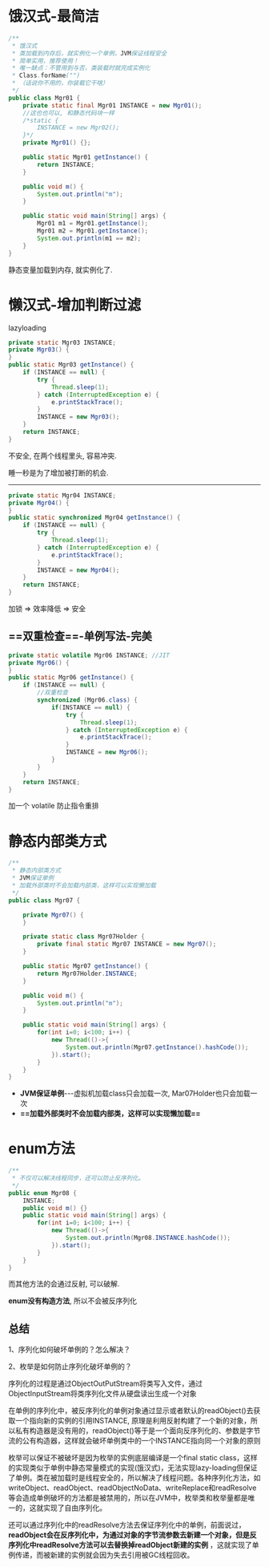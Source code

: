 # 饿汉式-最简洁

```java
/**
 * 饿汉式
 * 类加载到内存后，就实例化一个单例，JVM保证线程安全
 * 简单实用，推荐使用！
 * 唯一缺点：不管用到与否，类装载时就完成实例化
 * Class.forName("")
 * （话说你不用的，你装载它干啥）
 */
public class Mgr01 {
    private static final Mgr01 INSTANCE = new Mgr01();
	//这也也可以, 和静态代码块一样
    /*static {
        INSTANCE = new Mgr02();
    }*/
    private Mgr01() {};

    public static Mgr01 getInstance() {
        return INSTANCE;
    }

    public void m() {
        System.out.println("m");
    }

    public static void main(String[] args) {
        Mgr01 m1 = Mgr01.getInstance();
        Mgr01 m2 = Mgr01.getInstance();
        System.out.println(m1 == m2);
    }
}
```

静态变量加载到内存, 就实例化了.



# 懒汉式-增加判断过滤

lazyloading

```java
private static Mgr03 INSTANCE;
private Mgr03() {
}
public static Mgr03 getInstance() {
    if (INSTANCE == null) {
        try {
            Thread.sleep(1);
        } catch (InterruptedException e) {
            e.printStackTrace();
        }
        INSTANCE = new Mgr03();
    }
    return INSTANCE;
}
```

不安全, 在两个线程里头, 容易冲突.

睡一秒是为了增加被打断的机会.

---

```java
private static Mgr04 INSTANCE;
private Mgr04() {
}
public static synchronized Mgr04 getInstance() {
    if (INSTANCE == null) {
        try {
            Thread.sleep(1);
        } catch (InterruptedException e) {
            e.printStackTrace();
        }
        INSTANCE = new Mgr04();
    }
    return INSTANCE;
}
```

加锁 => 效率降低 => 安全



## ==双重检查==-单例写法-完美

```java
private static volatile Mgr06 INSTANCE; //JIT
private Mgr06() {
}
public static Mgr06 getInstance() {
    if (INSTANCE == null) {
        //双重检查
        synchronized (Mgr06.class) {
            if(INSTANCE == null) {
                try {
                    Thread.sleep(1);
                } catch (InterruptedException e) {
                    e.printStackTrace();
                }
                INSTANCE = new Mgr06();
            }
        }
    }
    return INSTANCE;
}
```

加一个 volatile 防止指令重排



# 静态内部类方式

```java
/**
 * 静态内部类方式
 * JVM保证单例
 * 加载外部类时不会加载内部类，这样可以实现懒加载
 */
public class Mgr07 {

    private Mgr07() {
    }

    private static class Mgr07Holder {
        private final static Mgr07 INSTANCE = new Mgr07();
    }

    public static Mgr07 getInstance() {
        return Mgr07Holder.INSTANCE;
    }

    public void m() {
        System.out.println("m");
    }

    public static void main(String[] args) {
        for(int i=0; i<100; i++) {
            new Thread(()->{
                System.out.println(Mgr07.getInstance().hashCode());
            }).start();
        }
    }
}
```

* **JVM保证单例**---虚拟机加载class只会加载一次, Mar07Holder也只会加载一次
 * **==加载外部类时不会加载内部类，这样可以实现懒加载==**



# enum方法

```java
/**
 * 不仅可以解决线程同步，还可以防止反序列化。
 */
public enum Mgr08 {
    INSTANCE;
    public void m() {}
    public static void main(String[] args) {
        for(int i=0; i<100; i++) {
            new Thread(()->{
                System.out.println(Mgr08.INSTANCE.hashCode());
            }).start();
        }
    }
}
```

而其他方法的会通过反射, 可以破解.

**enum没有构造方法**, 所以不会被反序列化

## 总结

1、序列化如何破坏单例的？怎么解决？

2、枚举是如何防止序列化破坏单例的？



序列化的过程是通过ObjectOutPutStream将类写入文件，通过ObjectInputStream将类序列化文件从硬盘读出生成一个对象

在单例的序列化中，被反序列化的单例对象通过显示或者默认的readObject()去获取一个指向新的实例的引用INSTANCE, 原理是利用反射构建了一个新的对象，所以私有构造器是没有用的，readObject()等于是一个面向反序列化的、参数是字节流的公有构造器，这样就会破坏单例类中的一个INSTANCE指向同一个对象的原则

枚举可以保证不被破坏是因为枚举的实例底层编译是一个final static class，这样的实现类似于单例中静态常量模式的实现(饿汉式)，无法实现lazy-loading但保证了单例。类在被加载时是线程安全的，所以解决了线程问题。各种序列化方法，如writeObject、readObject、readObjectNoData、writeReplace和readResolve等会造成单例破坏的方法都是被禁用的，所以在JVM中，枚举类和枚举量都是唯一的，这就实现了自由序列化。

还可以通过序列化中的readResolve方法去保证序列化中的单例，前面说过， **readObject会在反序列化中，为通过对象的字节流参数去新建一个对象，但是反序列化中readResolve方法可以去替换掉readObject新建的实例** ，这就实现了单例传递，而被新建的实例就会因为失去引用被GC线程回收。





